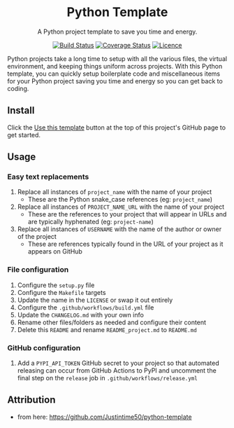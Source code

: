 <div align="center">

# Python Template

A Python project template to save you time and energy.

[![Build Status](https://github.com/AaronSaikovski/pystarter/workflows/build/badge.svg)](https://github.com/AaronSaikovski/pystarter/actions)
[![Coverage Status](https://coveralls.io/repos/github/AaronSaikovski/pystarter/badge.svg?branch=main)](https://coveralls.io/github/AaronSaikovski/pystarter?branch=main)
[![Licence](https://img.shields.io/github/license/AaronSaikovski/pystarter)](LICENSE)


</div>
Python projects take a long time to setup with all the various files, the virtual environment, and keeping things uniform across projects. With this Python template, you can quickly setup boilerplate code and miscellaneous items for your Python project saving you time and energy so you can get back to coding.

## Install

Click the [Use this template](https://github.com/Justintime50/python-template/generate) button at the top of this project's GitHub page to get started.

## Usage

### Easy text replacements

1. Replace all instances of `project_name` with the name of your project
    * These are the Python snake_case references (eg: `project_name`)
1. Replace all instances of `PROJECT_NAME_URL` with the name of your project
    * These are the references to your project that will appear in URLs and are typically hyphenated (eg: `project-name`)
1. Replace all instances of `USERNAME` with the name of the author or owner of the project
    * These are references typically found in the URL of your project as it appears on GitHub

### File configuration

1. Configure the `setup.py` file
1. Configure the `Makefile` targets
1. Update the name in the `LICENSE` or swap it out entirely
1. Configure the `.github/workflows/build.yml` file
1. Update the `CHANGELOG.md` with your own info
1. Rename other files/folders as needed and configure their content
1. Delete this `README` and rename `README_project.md` to `README.md`

### GitHub configuration

1. Add a `PYPI_API_TOKEN` GitHub secret to your project so that automated releasing can occur from GitHub Actions to PyPI and uncomment the final step on the `release` job in `.github/workflows/release.yml`

## Attribution

* from here: https://github.com/Justintime50/python-template